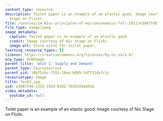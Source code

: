 ```yaml
---
content_type: resource
description: Toilet paper is an example of an elastic good. Image courtesy of Nic
  Stage on Flickr.
file: /courses/14-01sc-principles-of-microeconomics-fall-2011/e3987fd81552155d83d276d3569a6016_lec03.jpg
file_type: image/jpeg
image_metadata:
  caption: Toilet paper is an example of an elastic good.
  credit: Image courtesy of Nic Stage on Flickr.
  image-alt: Store aisle for toilet paper.
learning_resource_types: []
license: https://creativecommons.org/licenses/by-nc-sa/4.0/
ocw_type: OCWImage
parent_title: 'Unit 1: Supply and Demand'
parent_type: CourseSection
parent_uid: 10bf5cbc-f553-18ee-b099-54ff31dafc1c
resourcetype: Image
title: lec03.jpg
uid: e3987fd8-1552-155d-83d2-76d3569a6016
video_metadata:
  youtube_id: null
---
```

Toilet paper is an example of an elastic good. Image courtesy of Nic Stage on Flickr.